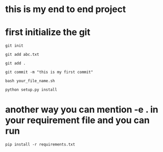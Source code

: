 # this is my end to end project


# first initialize the git
```
git init

```
```
git add abc.txt

git add .

```
```
git commit -m "this is my first commit"

```
```
bash your_file_name.sh
```
```
python setup.py install
```

# another way you can mention -e . in your requirement file and you can run

```
pip install -r requirements.txt
```